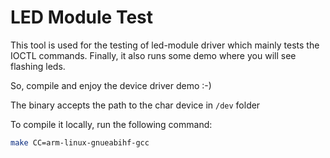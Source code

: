 # LED Module Test

This tool is used for the testing of led-module driver which mainly tests the IOCTL commands. Finally, it also runs some demo where you will see flashing leds.

So, compile and enjoy the device driver demo :-)

The binary accepts the path to the char device in `/dev` folder

To compile it locally, run the following command:

```bash
make CC=arm-linux-gnueabihf-gcc
```
